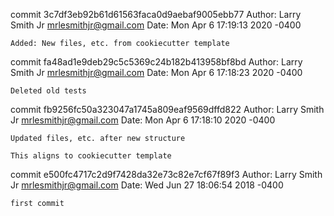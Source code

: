 commit 3c7df3eb92b61d61563faca0d9aebaf9005ebb77
Author: Larry Smith Jr <mrlesmithjr@gmail.com>
Date:   Mon Apr 6 17:19:13 2020 -0400

    Added: New files, etc. from cookiecutter template

commit fa48ad1e9deb29c5c5369c24b182b413958bf8bd
Author: Larry Smith Jr <mrlesmithjr@gmail.com>
Date:   Mon Apr 6 17:18:23 2020 -0400

    Deleted old tests

commit fb9256fc50a323047a1745a809eaf9569dffd822
Author: Larry Smith Jr <mrlesmithjr@gmail.com>
Date:   Mon Apr 6 17:18:10 2020 -0400

    Updated files, etc. after new structure
    
    This aligns to cookiecutter template

commit e500fc4717c2d9f7428da32e73c82e7cf67f89f3
Author: Larry Smith Jr <mrlesmithjr@gmail.com>
Date:   Wed Jun 27 18:06:54 2018 -0400

    first commit

